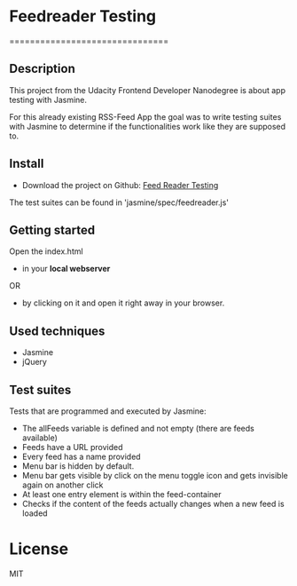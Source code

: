 # Feedreader Testing
===============================

## Description

This project from the Udacity Frontend Developer Nanodegree is about app testing with Jasmine.

For this already existing RSS-Feed App the goal was to write testing suites with Jasmine to determine if the functionalities work like they are supposed to.


## Install

- Download the project on Github: [Feed Reader Testing](https://github.com/kmarryo/feedreader)

The test suites can be found in 'jasmine/spec/feedreader.js'

## Getting started
Open the index.html

- in your **local webserver**

OR

- by clicking on it and open it right away in your browser.

## Used techniques
- Jasmine
- jQuery

## Test suites

Tests that are programmed and executed by Jasmine:

- The allFeeds variable is defined and not empty (there are feeds available)
- Feeds have a URL provided
- Every feed has a name provided
- Menu bar is hidden by default.
- Menu bar gets visible by click on the menu toggle icon and gets invisible again on another click
- At least one entry element is within the feed-container
- Checks if the content of the feeds actually changes when a new feed is loaded

# License

MIT